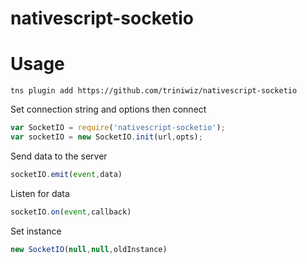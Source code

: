 # nativescript-socketio
# Usage
```
tns plugin add https://github.com/triniwiz/nativescript-socketio
```
Set connection string and options then connect
```js
var SocketIO = require('nativescript-socketio');
var socketIO = new SocketIO.init(url,opts);
```

Send data to the server
```js
socketIO.emit(event,data)
```
Listen for data 
```js
socketIO.on(event,callback)
```
Set instance
```js
new SocketIO(null,null,oldInstance)
```